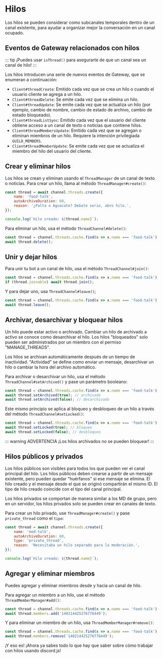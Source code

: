 # Hilos

Los hilos se pueden considerar como subcanales temporales dentro de un canal existente, para ayudar a organizar mejor la conversación en un canal ocupado.

## Eventos de Gateway relacionados con hilos

::: tip
¡Puedes usar `isThread()` para asegurarte de que un canal sea un canal de hilo!
:::

Los hilos introducen una serie de nuevos eventos de Gateway, que se enumeran a continuación:

- `Client#threadCreate`: Emitido cada vez que se crea un hilo o cuando el usuario cliente se agrega a un hilo.
- `Client#threadDelete`: Se emite cada vez que se elimina un hilo.
- `Client#threadUpdate`: Se emite cada vez que se actualiza un hilo (por ejemplo, cambio de nombre, cambio de estado de archivo, cambio de estado bloqueado).
- `Client#threadListSync`: Emitido cada vez que el usuario del cliente obtiene acceso a un canal de texto o noticias que contiene hilos.
- `Client#threadMembersUpdate`: Emitido cada vez que se agregan o eliminan miembros de un hilo. Requiere la intención privilegiada `GUILD_MEMBERS`.
- `Client#threadMemberUpdate`: Se emite cada vez que se actualiza el miembro del hilo del usuario del cliente.

## Crear y eliminar hilos

Los hilos se crean y eliminan usando el `ThreadManager` de un canal de texto o noticias.
Para crear un hilo, llama al método `ThreadManager#create()`:

<!-- eslint-skip -->

```js
const thread = await channel.threads.create({
	name: 'food-talk',
	autoArchiveDuration: 60,
	reason: '¿Palta o Aguacate? Debate serio, abro hilo.',
});

console.log(`Hilo creado: ${thread.name}`);
```
Para eliminar un hilo, usa el método `ThreadChannel#delete()`:

<!-- eslint-skip -->

```js
const thread = channel.threads.cache.find(x => x.name === 'food-talk');
await thread.delete();
```

## Unir y dejar hilos

Para unir tu bot a un canal de hilo, usa el método `ThreadChannel#join()`:

<!-- eslint-skip -->

```js
const thread = channel.threads.cache.find(x => x.name === 'food-talk');
if (thread.joinable) await thread.join();
```

Y para dejar uno, usa `ThreadChannel#leave()`;

<!-- eslint-skip -->

```js
const thread = channel.threads.cache.find(x => x.name === 'food-talk');
await thread.leave();
```
## Archivar, desarchivar y bloquear hilos

Un hilo puede estar activo o archivado. Cambiar un hilo de archivado a activo se conoce como desarchivar el hilo. Los hilos "bloqueados" solo pueden ser administrados por un miembro con el permiso "MANAGE_THREADS".

Los hilos se archivan automáticamente después de un tiempo de inactividad. "Actividad" se define como enviar un mensaje, desarchivar un hilo o cambiar la hora del archivo automático.

Para archivar o desarchivar un hilo, usa el método `ThreadChannel#setArchived()` y pase un parámetro booleano:

<!-- eslint-skip -->

```js
const thread = channel.threads.cache.find(x => x.name === 'food-talk');
await thread.setArchived(true); // archivado
await thread.setArchived(false); // desarchivado
```


Este mismo principio se aplica al bloqueo y desbloqueo de un hilo a través del método `ThreadChannel#setLocked()`:

<!-- eslint-skip -->

```js 
const thread = channel.threads.cache.find(x => x.name === 'food-talk');
await thread.setLocked(true); // bloqueo
await thread.setLocked(false); // desbloqueo
```

::: warning ADVERTENCIA
¡Los hilos archivados no se pueden bloquear!
:::

## Hilos públicos y privados

Los hilos públicos son visibles para todos los que pueden ver el canal principal del hilo. Los hilos públicos deben crearse a partir de un mensaje existente, pero pueden quedar "huérfanos" si ese mensaje se elimina. El hilo creado y el mensaje desde el que se originó compartirán el mismo ID. El tipo de hilo creado coincide con el tipo del canal principal.

Los hilos privados se comportan de manera similar a los MD de grupo, pero en un servidor, los hilos privados solo se pueden crear en canales de texto.

Para crear un hilo privado, use `ThreadManager#create()` y pase `private_thread` como el `tipo`:

<!-- eslint-skip -->

```js {4}
const thread = await channel.threads.create({
	name: 'mod-talk',
	autoArchiveDuration: 60,
	type: 'private_thread',
	reason: 'Necesitaba un hilo separado para la moderación.',
});

console.log(`Hilo creado: ${thread.name}`);
```

## Agregar y eliminar miembros

Puedes agregar y eliminar miembros desde y hacia un canal de hilo.

Para agregar un miembro a un hilo, use el método `ThreadMemberManager#add()`:

<!-- eslint-skip -->

```js
const thread = channel.threads.cache.find(x => x.name === 'food-talk');
await thread.members.add('140214425276776449');
```

Y para eliminar un miembro de un hilo, usa `ThreadMemberManager#remove()`:

<!-- eslint-skip -->

```js
const thread = channel.threads.cache.find(x => x.name === 'food-talk');
await thread.members.remove('140214425276776449');
```
¡Y eso es! ¡Ahora ya sabes todo lo que hay que saber sobre cómo trabajar con hilos usando discord.js!
